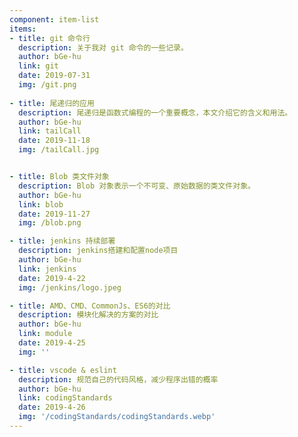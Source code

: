 ```yaml
---
component: item-list
items:
- title: git 命令行
  description: 关于我对 git 命令的一些记录。
  author: bGe-hu
  link: git
  date: 2019-07-31
  img: /git.png
  
- title: 尾递归的应用
  description: 尾递归是函数式编程的一个重要概念，本文介绍它的含义和用法。
  author: bGe-hu
  link: tailCall
  date: 2019-11-18
  img: /tailCall.jpg


- title: Blob 类文件对象
  description: Blob 对象表示一个不可变、原始数据的类文件对象。
  author: bGe-hu
  link: blob
  date: 2019-11-27
  img: /blob.png

- title: jenkins 持续部署
  description: jenkins搭建和配置node项目
  author: bGe-hu
  link: jenkins
  date: 2019-4-22
  img: /jenkins/logo.jpeg

- title: AMD、CMD、CommonJs、ES6的对比
  description: 模块化解决的方案的对比
  author: bGe-hu
  link: module
  date: 2019-4-25
  img: ''

- title: vscode & eslint
  description: 规范自己的代码风格，减少程序出错的概率
  author: bGe-hu
  link: codingStandards
  date: 2019-4-26
  img: '/codingStandards/codingStandards.webp'
---
```


